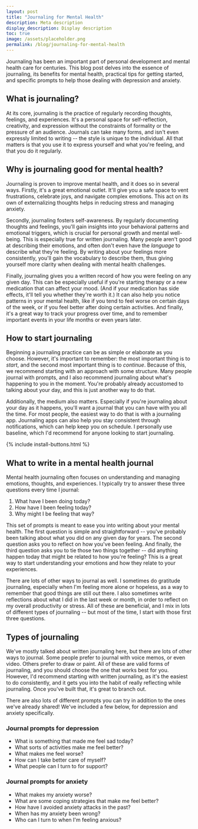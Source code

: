 ```yaml
---
layout: post
title: "Journaling for Mental Health"
description: Meta description
display_description: Display description
toc: true
image: /assets/placeholder.png
permalink: /blog/journaling-for-mental-health
---
```


Journaling has been an important part of personal development and mental health care for centuries. This blog post delves into the essence of journaling, its benefits for mental health, practical tips for getting started, and specific prompts to help those dealing with depression and anxiety.

## What is journaling?

At its core, journaling is the practice of regularly recording thoughts, feelings, and experiences. It's a personal space for self-reflection, creativity, and expression without the constraints of formality or the pressure of an audience. Journals can take many forms, and isn't even expressly limited to writing -- the style is unique to the individual. All that matters is that you use it to express yourself and what you're feeling, and that you do it regularly.

## Why is journaling good for mental health?

Journaling is proven to improve mental health, and it does so in several ways. Firstly, it's a great emotional outlet. It'll give you a safe space to vent frustrations, celebrate joys, and navigate complex emotions. This act on its own of externalizing thoughts helps in reducing stress and managing anxiety.

Secondly, journaling fosters self-awareness. By regularly documenting thoughts and feelings, you'll gain insights into your behavioral patterns and emotional triggers, which is crucial for personal growth and mental well-being. This is especially true for written journaling. Many people aren't good at describing their emotions, and often don't even have the *language* to describe what they're feeling. By writing about your feelings more consistently, you'll gain the vocabulary to describe them, thus giving yourself more clarity when dealing with mental health challenges.

Finally, journaling gives you a written record of how you were feeling on any given day. This can be especially useful if you're starting therapy or a new medication that can affect your mood. (And if your medication has side effects, it'll tell you whether they're worth it.) It can also help you notice patterns in your mental health, like if you tend to feel worse on certain days of the week, or if you feel better after doing certain activities. And finally, it's a great way to track your progress over time, and to remember important events in your life months or even years later.

## How to start journaling

Beginning a journaling practice can be as simple or elaborate as you choose. However, it's important to remember: the most important thing is to *start*, and the second most important thing is to *continue*. Because of this, we recommend starting with an approach with some structure. Many people journal with prompts, and I also recommend journaling about what's happening to you in the moment. You're probably already accustomed to talking about your day, and this is just another way to do that.

Additionally, the medium also matters. Especially if you're journaling about your day as it happens, you'll want a journal that you can have with you all the time. For most people, the easiest way to do that is with a journaling app. Journaling apps can also help you stay consistent through notifications, which can help keep you on schedule. I personally use baseline, which I'd recommend for anyone looking to start journaling.

{% include install-buttons.html %}

## What to write in a mental health journal

Mental health journaling often focuses on understanding and managing emotions, thoughts, and experiences. I typically try to answer these three questions every time I journal:

1. What have I been doing today?
2. How have I been feeling today?
3. Why might I be feeling that way?

This set of prompts is meant to ease you into writing about your mental health. The first question is simple and straightforward -- you've probably been talking about what you did on any given day for years. The second question asks you to reflect on how you've been feeling. And finally, the third question asks you to tie those two things together -- did anything happen today that might be related to how you're feeling? This is a great way to start understanding your emotions and how they relate to your experiences.

There are lots of other ways to journal as well. I sometimes do gratitude journaling, especially when I'm feeling more alone or hopeless, as a way to remember that good things are still out there. I also sometimes write reflections about what I did in the last week or month, in order to reflect on my overall productivity or stress. All of these are beneficial, and I mix in lots of different types of journaling -- but most of the time, I start with those first three questions.

## Types of journaling

We've mostly talked about written journaling here, but there are lots of other ways to journal. Some people prefer to journal with voice memos, or even video. Others prefer to draw or paint. All of these are valid forms of journaling, and you should choose the one that works best for you. However, I'd recommend starting with written journaling, as it's the easiest to do consistently, and it gets you into the habit of really reflecting while journaling. Once you've built that, it's great to branch out.

There are also lots of different prompts you can try in addition to the ones we've already shared! We've included a few below, for depression and anxiety specifically.

### Journal prompts for depression

- What is something that made me feel sad today?
- What sorts of activities make me feel better?
- What makes me feel worse?
- How can I take better care of myself?
- What people can I turn to for support?

### Journal prompts for anxiety

- What makes my anxiety worse?
- What are some coping strategies that make me feel better?
- How have I avoided anxiety attacks in the past?
- When has my anxiety been wrong?
- Who can I turn to when I'm feeling anxious?